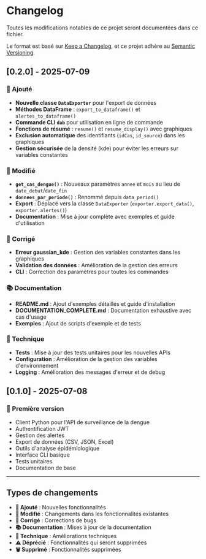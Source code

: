 # Changelog

Toutes les modifications notables de ce projet seront documentées dans ce fichier.

Le format est basé sur [Keep a Changelog](https://keepachangelog.com/fr/1.0.0/),
et ce projet adhère au [Semantic Versioning](https://semver.org/spec/v2.0.0.html).

## [0.2.0] - 2025-07-09

### 🚀 Ajouté
- **Nouvelle classe `DataExporter`** pour l'export de données
- **Méthodes DataFrame** : `export_to_dataframe()` et `alertes_to_dataframe()`
- **Commande CLI `dab`** pour utilisation en ligne de commande
- **Fonctions de résumé** : `resume()` et `resume_display()` avec graphiques
- **Exclusion automatique** des identifiants (`idCas`, `id_source`) dans les graphiques
- **Gestion sécurisée** de la densité (kde) pour éviter les erreurs sur variables constantes

### 🔄 Modifié
- **`get_cas_dengue()`** : Nouveaux paramètres `annee` et `mois` au lieu de `date_debut`/`date_fin`
- **`donnees_par_periode()`** : Renommé depuis `data_period()`
- **Export** : Déplacé vers la classe `DataExporter` (`exporter.export_data()`, `exporter.alertes()`)
- **Documentation** : Mise à jour complète avec exemples et guide d'utilisation

### 🐛 Corrigé
- **Erreur gaussian_kde** : Gestion des variables constantes dans les graphiques
- **Validation des données** : Amélioration de la gestion des erreurs
- **CLI** : Correction des paramètres pour toutes les commandes

### 📚 Documentation
- **README.md** : Ajout d'exemples détaillés et guide d'installation
- **DOCUMENTATION_COMPLETE.md** : Documentation exhaustive avec cas d'usage
- **Exemples** : Ajout de scripts d'exemple et de tests

### 🔧 Technique
- **Tests** : Mise à jour des tests unitaires pour les nouvelles APIs
- **Configuration** : Amélioration de la gestion des variables d'environnement
- **Logging** : Amélioration des messages d'erreur et de debug

## [0.1.0] - 2025-07-08

### 🚀 Première version
- Client Python pour l'API de surveillance de la dengue
- Authentification JWT
- Gestion des alertes
- Export de données (CSV, JSON, Excel)
- Outils d'analyse épidémiologique
- Interface CLI basique
- Tests unitaires
- Documentation de base

---

## Types de changements

- **🚀 Ajouté** : Nouvelles fonctionnalités
- **🔄 Modifié** : Changements dans les fonctionnalités existantes
- **🐛 Corrigé** : Corrections de bugs
- **📚 Documentation** : Mises à jour de la documentation
- **🔧 Technique** : Améliorations techniques
- **⚠️ Déprécié** : Fonctionnalités qui seront supprimées
- **🗑️ Supprimé** : Fonctionnalités supprimées 